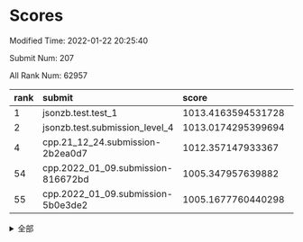 # Scores

Modified Time: 2022-01-22 20:25:40

Submit Num: 207

All Rank Num: 62957

| rank |               submit               |       score        |       sigma        | pk_num |
| :--- | :--------------------------------- | :----------------- | :----------------- | :----- |
| 1    | jsonzb.test.test_1                 | 1013.4163594531728 | 0.8206515123167211 | 1219   |
| 2    | jsonzb.test.submission_level_4     | 1013.0174295399694 | 0.8036201244131903 | 1216   |
| 4    | cpp.21_12_24.submission-2b2ea0d7   | 1012.357147933367  | 0.7586071370565091 | 1218   |
| 54   | cpp.2022_01_09.submission-816672bd | 1005.347957639882  | 0.7301948422474271 | 1214   |
| 55   | cpp.2022_01_09.submission-5b0e3de2 | 1005.1677760440298 | 0.7360197834625652 | 1212   |


<details>
<summary>全部</summary>

| rank |                 submit                 |       score        |       sigma        | pk_num |
| :--- | :------------------------------------- | :----------------- | :----------------- | :----- |
| 1    | jsonzb.test.test_1                     | 1013.4163594531728 | 0.8206515123167211 | 1219   |
| 2    | jsonzb.test.submission_level_4         | 1013.0174295399694 | 0.8036201244131903 | 1216   |
| 3    | gobigger.level_3.submission_level_3_8  | 1012.6357806717108 | 0.7977174942259216 | 1215   |
| 4    | cpp.21_12_24.submission-2b2ea0d7       | 1012.357147933367  | 0.7586071370565091 | 1218   |
| 5    | gobigger.level_3.submission_level_3_40 | 1011.7532292724572 | 0.8040830646421887 | 1222   |
| 6    | gobigger.level_3.submission_level_3_15 | 1011.6241599211328 | 0.7974838241022711 | 1218   |
| 7    | gobigger.level_3.submission_level_3_35 | 1011.200869176934  | 0.7502666801296409 | 1220   |
| 8    | gobigger.level_3.submission_level_3_45 | 1011.1990364975843 | 0.7831044852758091 | 1213   |
| 9    | gobigger.level_3.submission_level_3_24 | 1011.1685873168241 | 0.7786906044847833 | 1215   |
| 10   | gobigger.level_3.submission_level_3_23 | 1011.0947588441953 | 0.7976339079724972 | 1214   |
| 11   | gobigger.level_3.submission_level_3_42 | 1010.889373505169  | 0.7690392084185188 | 1217   |
| 12   | gobigger.level_3.submission_level_3_46 | 1010.773781805273  | 0.7633144626515053 | 1215   |
| 13   | gobigger.level_3.submission_level_3_34 | 1010.768784545034  | 0.7688352198124864 | 1222   |
| 14   | gobigger.level_3.submission_level_3_5  | 1010.712585864277  | 0.7562311910198186 | 1217   |
| 15   | gobigger.level_3.submission_level_3_10 | 1010.6899260926873 | 0.768635888531453  | 1221   |
| 16   | gobigger.level_3.submission_level_3_1  | 1010.366018098062  | 0.768265196135821  | 1216   |
| 17   | gobigger.level_3.submission_level_3_12 | 1010.2682948093812 | 0.7510438835960344 | 1216   |
| 18   | gobigger.level_3.submission_level_3_49 | 1010.2643080875254 | 0.7678859551483493 | 1217   |
| 19   | gobigger.level_3.submission_level_3_29 | 1010.2515530585431 | 0.7595056487214833 | 1213   |
| 20   | gobigger.level_3.submission_level_3_4  | 1010.0441050679209 | 0.7548147922102774 | 1222   |
| 21   | gobigger.level_3.submission_level_3_39 | 1010.0336698022588 | 0.7710890647603037 | 1215   |
| 22   | gobigger.level_3.submission_level_3_32 | 1010.0205973907102 | 0.7634376535146695 | 1211   |
| 23   | gobigger.level_3.submission_level_3_25 | 1009.8286034790764 | 0.7604063657553056 | 1213   |
| 24   | gobigger.level_3.submission_level_3_20 | 1009.8160115755251 | 0.7626822441914135 | 1214   |
| 25   | gobigger.level_3.submission_level_3_0  | 1009.7742434567273 | 0.7634273766136987 | 1213   |
| 26   | gobigger.level_3.submission_level_3_11 | 1009.766481033552  | 0.7551526998000351 | 1214   |
| 27   | gobigger.level_3.submission_level_3_43 | 1009.7415818077209 | 0.7695578154103343 | 1216   |
| 28   | gobigger.level_3.submission_level_3_37 | 1009.7316218266903 | 0.7430256888295236 | 1220   |
| 29   | gobigger.level_3.submission_level_3_33 | 1009.7067740619291 | 0.7368079824601469 | 1212   |
| 30   | gobigger.level_3.submission_level_3_31 | 1009.6043398529981 | 0.7493951196927658 | 1215   |
| 31   | gobigger.level_3.submission_level_3_6  | 1009.5798411054545 | 0.7671943245479943 | 1216   |
| 32   | gobigger.level_3.submission_level_3_2  | 1009.5792048774578 | 0.7654817675610671 | 1218   |
| 33   | gobigger.level_3.submission_level_3_28 | 1009.4279231690568 | 0.7544728022363542 | 1215   |
| 34   | gobigger.level_3.submission_level_3_17 | 1009.3663363446933 | 0.7374204203321028 | 1213   |
| 35   | gobigger.level_3.submission_level_3_22 | 1009.3163137083253 | 0.7424531463310395 | 1218   |
| 36   | gobigger.level_3.submission_level_3_38 | 1009.192467518465  | 0.7599964222431319 | 1213   |
| 37   | gobigger.level_3.submission_level_3_3  | 1009.1203765715388 | 0.7335306607477787 | 1217   |
| 38   | gobigger.level_3.submission_level_3_21 | 1009.0884268530871 | 0.7545475534648807 | 1217   |
| 39   | gobigger.level_3.submission_level_3_9  | 1009.0789636767519 | 0.7681161543829905 | 1216   |
| 40   | gobigger.level_3.submission_level_3_18 | 1009.065067428107  | 0.7581008158591056 | 1223   |
| 41   | gobigger.level_3.submission_level_3_13 | 1008.9328423903371 | 0.7728793936397657 | 1215   |
| 42   | gobigger.level_3.submission_level_3_36 | 1008.8566044940965 | 0.7491798439204898 | 1216   |
| 43   | gobigger.level_3.submission_level_3_14 | 1008.8219706166449 | 0.7526768863395562 | 1216   |
| 44   | gobigger.level_3.submission_level_3_44 | 1008.7939511400095 | 0.7465654925414191 | 1214   |
| 45   | gobigger.level_3.submission_level_3_19 | 1008.7806024948761 | 0.7522330613233047 | 1215   |
| 46   | gobigger.level_3.submission_level_3_26 | 1008.7357866924216 | 0.749665292841039  | 1214   |
| 47   | gobigger.level_3.submission_level_3_16 | 1008.6736847903799 | 0.7474652273172414 | 1218   |
| 48   | gobigger.level_3.submission_level_3_41 | 1008.6098506705999 | 0.7552222173549937 | 1221   |
| 49   | gobigger.level_3.submission_level_3_30 | 1008.6098278956894 | 0.7335499253342261 | 1210   |
| 50   | gobigger.level_3.submission_level_3_48 | 1008.5722308317736 | 0.7452889369800877 | 1211   |
| 51   | gobigger.level_3.submission_level_3_27 | 1008.3532547983638 | 0.7471297316390546 | 1214   |
| 52   | gobigger.level_3.submission_level_3_7  | 1007.8943435070873 | 0.7488473861736143 | 1216   |
| 53   | gobigger.level_3.submission_level_3_47 | 1007.8125542937387 | 0.7523229364008952 | 1215   |
| 54   | cpp.2022_01_09.submission-816672bd     | 1005.347957639882  | 0.7301948422474271 | 1214   |
| 55   | cpp.2022_01_09.submission-5b0e3de2     | 1005.1677760440298 | 0.7360197834625652 | 1212   |
| 56   | gobigger.level_1.submission_level_1_23 | 1004.8686200061006 | 0.7245790262338563 | 1216   |
| 57   | gobigger.level_1.submission_level_1_43 | 1004.4851626283051 | 0.7211084345917557 | 1216   |
| 58   | gobigger.level_1.submission_level_1_12 | 1004.4450403985431 | 0.716708631144537  | 1218   |
| 59   | gobigger.level_1.submission_level_1_39 | 1004.3628846441009 | 0.7149294326587936 | 1220   |
| 60   | gobigger.level_1.submission_level_1_37 | 1004.1934711566648 | 0.7121509068158518 | 1213   |
| 61   | gobigger.level_1.submission_level_1_31 | 1004.1404546853965 | 0.7198861947479959 | 1216   |
| 62   | gobigger.level_1.submission_level_1_27 | 1004.1163444951296 | 0.7130919707419253 | 1216   |
| 63   | gobigger.level_1.submission_level_1_1  | 1004.1068132780961 | 0.7191786157070108 | 1221   |
| 64   | gobigger.level_1.submission_level_1_3  | 1004.0702294476274 | 0.7259963031363129 | 1221   |
| 65   | gobigger.level_1.submission_level_1_25 | 1004.0135991435594 | 0.7204382993061913 | 1218   |
| 66   | gobigger.level_1.submission_level_1_28 | 1003.9324678575041 | 0.7112270012882747 | 1223   |
| 67   | gobigger.level_1.submission_level_1_5  | 1003.869342618929  | 0.7233416190170354 | 1217   |
| 68   | gobigger.level_1.submission_level_1_22 | 1003.7957906947935 | 0.7269053385337123 | 1211   |
| 69   | gobigger.level_1.submission_level_1_19 | 1003.794456919287  | 0.7198809351523445 | 1215   |
| 70   | gobigger.level_1.submission_level_1_17 | 1003.7711091774407 | 0.7234449651488783 | 1220   |
| 71   | gobigger.level_1.submission_level_1_26 | 1003.687237427266  | 0.7212182464768431 | 1219   |
| 72   | gobigger.level_1.submission_level_1_15 | 1003.6598879393592 | 0.7134027354129991 | 1220   |
| 73   | gobigger.level_1.submission_level_1_4  | 1003.6219269754841 | 0.7068764516279009 | 1215   |
| 74   | gobigger.level_1.submission_level_1_45 | 1003.6091198128477 | 0.7061561646859248 | 1216   |
| 75   | gobigger.level_1.submission_level_1_8  | 1003.5766678043028 | 0.7037701251830635 | 1219   |
| 76   | gobigger.level_1.submission_level_1_48 | 1003.543402463756  | 0.7274334711445831 | 1222   |
| 77   | gobigger.level_1.submission_level_1_49 | 1003.5301566283392 | 0.7111308262867031 | 1220   |
| 78   | gobigger.level_1.submission_level_1_14 | 1003.5039932138596 | 0.7232553995996068 | 1215   |
| 79   | gobigger.level_1.submission_level_1_30 | 1003.4798049423748 | 0.7098931706355687 | 1214   |
| 80   | gobigger.level_1.submission_level_1_24 | 1003.4111026324806 | 0.7228601732634615 | 1219   |
| 81   | gobigger.level_1.submission_level_1_20 | 1003.3911193480197 | 0.7091817571833766 | 1215   |
| 82   | gobigger.level_1.submission_level_1_32 | 1003.3602627768946 | 0.7190809646257798 | 1214   |
| 83   | gobigger.level_1.submission_level_1_7  | 1003.2829766133692 | 0.7139788779115309 | 1218   |
| 84   | gobigger.level_1.submission_level_1_44 | 1003.233914699996  | 0.7053476955712816 | 1212   |
| 85   | gobigger.level_1.submission_level_1_41 | 1003.208169856801  | 0.7234240790812771 | 1215   |
| 86   | gobigger.level_1.submission_level_1_38 | 1003.1561436421293 | 0.7271356663157051 | 1212   |
| 87   | gobigger.level_1.submission_level_1_11 | 1003.1493469436822 | 0.711567211087633  | 1219   |
| 88   | gobigger.level_1.submission_level_1_42 | 1003.1355440188119 | 0.7318905524401484 | 1215   |
| 89   | gobigger.level_1.submission_level_1_9  | 1003.1293062521291 | 0.7150145682655901 | 1208   |
| 90   | gobigger.level_1.submission_level_1_2  | 1003.1139294735074 | 0.7207400996618496 | 1217   |
| 91   | gobigger.level_1.submission_level_1_18 | 1003.0992971629828 | 0.7150979395730535 | 1215   |
| 92   | gobigger.level_1.submission_level_1_33 | 1003.0649172100782 | 0.7157627664682107 | 1213   |
| 93   | gobigger.level_1.submission_level_1_35 | 1003.0517371088943 | 0.7109313401019028 | 1219   |
| 94   | gobigger.level_1.submission_level_1_40 | 1002.9069450074006 | 0.7222194081468671 | 1211   |
| 95   | gobigger.level_1.submission_level_1_34 | 1002.878522986536  | 0.7206825092246101 | 1216   |
| 96   | gobigger.level_1.submission_level_1_13 | 1002.77633311544   | 0.7221853575265865 | 1212   |
| 97   | gobigger.level_1.submission_level_1_46 | 1002.7665057365406 | 0.716004429347864  | 1219   |
| 98   | gobigger.level_1.submission_level_1_47 | 1002.6725242629166 | 0.7118076150986524 | 1218   |
| 99   | gobigger.level_1.submission_level_1_36 | 1002.6174839264665 | 0.7142895130003973 | 1213   |
| 100  | gobigger.level_1.submission_level_1_10 | 1002.5466780713764 | 0.7164142594975155 | 1218   |
| 101  | gobigger.level_1.submission_level_1_21 | 1002.4883794528052 | 0.7210062311820208 | 1217   |
| 102  | gobigger.level_1.submission_level_1_16 | 1002.3254365870953 | 0.7082887467053586 | 1218   |
| 103  | gobigger.level_1.submission_level_1_6  | 1002.2584237533863 | 0.7183151648038943 | 1218   |
| 104  | gobigger.level_1.submission_level_1_0  | 1002.1502306961091 | 0.7069244938832151 | 1214   |
| 105  | gobigger.level_1.submission_level_1_29 | 1002.146629219637  | 0.7132567520114762 | 1219   |
| 106  | gobigger.random.submission_random_4    | 997.5289036003356  | 0.7114871712867756 | 1215   |
| 107  | gobigger.random.submission_random_13   | 997.367880318684   | 0.727540592659125  | 1223   |
| 108  | gobigger.random.submission_random_37   | 997.0175526977247  | 0.702210496409246  | 1219   |
| 109  | gobigger.random.submission_random_5    | 996.7609038046166  | 0.707574030607756  | 1214   |
| 110  | gobigger.random.submission_random_2    | 996.7288209887735  | 0.7059726455663972 | 1220   |
| 111  | gobigger.random.submission_random_31   | 996.7287442876809  | 0.7129838484488817 | 1219   |
| 112  | gobigger.random.submission_random_16   | 996.5697960081299  | 0.7048099651956228 | 1215   |
| 113  | gobigger.random.submission_random_30   | 996.4699305926611  | 0.7173317254386721 | 1210   |
| 114  | gobigger.random.submission_random_14   | 996.4433752991105  | 0.7151267767214875 | 1221   |
| 115  | gobigger.random.submission_random_18   | 996.3670754911051  | 0.7024932177776568 | 1212   |
| 116  | gobigger.random.submission_random_36   | 996.2191765720224  | 0.7180167656331007 | 1217   |
| 117  | gobigger.random.submission_random_42   | 996.1550187385454  | 0.7040639439355227 | 1218   |
| 118  | gobigger.random.submission_random_35   | 996.1346114752728  | 0.7115900107455235 | 1219   |
| 119  | gobigger.random.submission_random_7    | 996.0992917413554  | 0.7091611778258984 | 1218   |
| 120  | gobigger.random.submission_random_22   | 996.0846454140685  | 0.6960704555559574 | 1214   |
| 121  | gobigger.random.submission_random_24   | 996.0698709363195  | 0.7329074325535291 | 1221   |
| 122  | gobigger.random.submission_random_48   | 996.0531384788524  | 0.7091235285019831 | 1218   |
| 123  | gobigger.random.submission_random_25   | 996.0333941165937  | 0.7127502359348183 | 1221   |
| 124  | gobigger.random.submission_random_8    | 996.0244979255407  | 0.7125216686008575 | 1216   |
| 125  | gobigger.random.submission_random_17   | 995.9651307908282  | 0.7200910274931499 | 1215   |
| 126  | gobigger.random.submission_random_45   | 995.9341679688486  | 0.7202848147821146 | 1214   |
| 127  | gobigger.random.submission_random_26   | 995.9295477563488  | 0.710678437947494  | 1218   |
| 128  | gobigger.random.submission_random_1    | 995.8592219626804  | 0.7171424018021811 | 1215   |
| 129  | gobigger.random.submission_random_44   | 995.8562472862557  | 0.7057326596430465 | 1218   |
| 130  | gobigger.random.submission_random_29   | 995.8182951942822  | 0.7146705493255661 | 1216   |
| 131  | gobigger.random.submission_random_39   | 995.8050504658142  | 0.7040335771643985 | 1222   |
| 132  | gobigger.random.submission_random_12   | 995.7496675495108  | 0.715933473578087  | 1216   |
| 133  | gobigger.random.submission_random_20   | 995.7247107332811  | 0.7109185195811845 | 1209   |
| 134  | gobigger.random.submission_random_47   | 995.6850484506375  | 0.6999966764817119 | 1217   |
| 135  | gobigger.random.submission_random_41   | 995.6668785444226  | 0.708990599039329  | 1219   |
| 136  | gobigger.random.submission_random_15   | 995.6514142745998  | 0.7282547324020903 | 1214   |
| 137  | gobigger.random.submission_random_3    | 995.5351413094133  | 0.7117243994347541 | 1214   |
| 138  | gobigger.random.submission_random_34   | 995.5150597729215  | 0.7150702355843012 | 1219   |
| 139  | gobigger.random.submission_random_33   | 995.5019411275786  | 0.7053481999535742 | 1212   |
| 140  | gobigger.random.submission_random_27   | 995.4988537915665  | 0.7085619504392588 | 1216   |
| 141  | gobigger.random.submission_random_21   | 995.464341963218   | 0.7085064336328196 | 1222   |
| 142  | gobigger.random.submission_random_32   | 995.4057761458764  | 0.7103108224880261 | 1212   |
| 143  | gobigger.random.submission_random_43   | 995.2465068631647  | 0.7148578538390312 | 1219   |
| 144  | gobigger.random.submission_random_23   | 995.2186716684404  | 0.7166249935086864 | 1215   |
| 145  | gobigger.random.submission_random_11   | 995.1787497856003  | 0.7141459913822426 | 1215   |
| 146  | gobigger.random.submission_random_0    | 995.1738589852303  | 0.7181520789319049 | 1217   |
| 147  | gobigger.random.submission_random_10   | 995.1123260871785  | 0.7200811189195501 | 1218   |
| 148  | gobigger.random.submission_random_38   | 995.0524418043884  | 0.7178771897335553 | 1219   |
| 149  | gobigger.random.submission_random_6    | 995.0515401658081  | 0.7093861439958841 | 1217   |
| 150  | gobigger.random.submission_random_28   | 995.0319076757764  | 0.7098713518324603 | 1220   |
| 151  | gobigger.random.submission_random_49   | 995.0309699813893  | 0.7075555578507424 | 1219   |
| 152  | gobigger.random.submission_random_40   | 995.0037333097727  | 0.7149073252454532 | 1214   |
| 153  | gobigger.random.submission_random_46   | 994.8615804674366  | 0.7110425313098542 | 1211   |
| 154  | gobigger.random.submission_random_19   | 994.7218807570779  | 0.7151021603409952 | 1222   |
| 155  | gobigger.random.submission_random_9    | 994.0395622973691  | 0.7164108369490505 | 1217   |
| 156  | gobigger.level_2.submission_level_2_25 | 993.4313275461126  | 0.7187882224972627 | 1216   |
| 157  | gobigger.level_2.submission_level_2_42 | 993.2319705271756  | 0.7547055193528701 | 1218   |
| 158  | gobigger.level_2.submission_level_2_45 | 993.229608815203   | 0.7351005494170118 | 1218   |
| 159  | gobigger.level_2.submission_level_2_6  | 993.2105829918738  | 0.7342361667167977 | 1216   |
| 160  | gobigger.level_2.submission_level_2_26 | 993.2070194337435  | 0.7336114283128929 | 1219   |
| 161  | gobigger.level_2.submission_level_2_20 | 993.1053429146841  | 0.723505276462873  | 1218   |
| 162  | gobigger.level_2.submission_level_2_44 | 993.0535515776811  | 0.7418800363100015 | 1222   |
| 163  | gobigger.level_2.submission_level_2_14 | 992.9668439711365  | 0.7303097377022681 | 1218   |
| 164  | gobigger.level_2.submission_level_2_7  | 992.9577838189293  | 0.7274666083559531 | 1213   |
| 165  | gobigger.level_2.submission_level_2_40 | 992.9387115213896  | 0.7290898612921348 | 1212   |
| 166  | gobigger.level_2.submission_level_2_49 | 992.8331536565172  | 0.7365318232658076 | 1217   |
| 167  | gobigger.level_2.submission_level_2_24 | 992.7891365605456  | 0.7456902940434037 | 1225   |
| 168  | gobigger.level_2.submission_level_2_4  | 992.7866253157202  | 0.7387995807712591 | 1215   |
| 169  | gobigger.level_2.submission_level_2_48 | 992.6078959064306  | 0.7318704213498918 | 1213   |
| 170  | gobigger.level_2.submission_level_2_32 | 992.5865590022712  | 0.7308917991521454 | 1221   |
| 171  | gobigger.level_2.submission_level_2_46 | 992.4503442611687  | 0.7299403265552005 | 1220   |
| 172  | gobigger.level_2.submission_level_2_43 | 992.3982068545529  | 0.7382158204204492 | 1215   |
| 173  | gobigger.level_2.submission_level_2_5  | 992.3526308324159  | 0.71853179008188   | 1219   |
| 174  | gobigger.level_2.submission_level_2_31 | 992.2895415828251  | 0.7625011803451135 | 1221   |
| 175  | gobigger.level_2.submission_level_2_18 | 992.2711633771078  | 0.7341063727263015 | 1217   |
| 176  | gobigger.level_2.submission_level_2_39 | 992.2081046690511  | 0.7641406833539182 | 1217   |
| 177  | gobigger.level_2.submission_level_2_10 | 992.1774688386987  | 0.721791770240388  | 1215   |
| 178  | gobigger.level_2.submission_level_2_12 | 992.1468698180786  | 0.7409237410554941 | 1219   |
| 179  | gobigger.level_2.submission_level_2_3  | 992.1348986955503  | 0.7392963886839488 | 1219   |
| 180  | gobigger.level_2.submission_level_2_0  | 991.9053625758246  | 0.741857041049965  | 1217   |
| 181  | gobigger.level_2.submission_level_2_9  | 991.868660619652   | 0.7350579065580073 | 1218   |
| 182  | gobigger.level_2.submission_level_2_30 | 991.8668310273457  | 0.7370434905580069 | 1217   |
| 183  | gobigger.level_2.submission_level_2_2  | 991.8658213857308  | 0.7622094815946301 | 1214   |
| 184  | gobigger.level_2.submission_level_2_41 | 991.7816203074024  | 0.7339154543225271 | 1222   |
| 185  | gobigger.level_2.submission_level_2_36 | 991.7491747127874  | 0.7472925682976501 | 1216   |
| 186  | gobigger.level_2.submission_level_2_23 | 991.7403513918163  | 0.7464477413764004 | 1211   |
| 187  | gobigger.level_2.submission_level_2_11 | 991.7386755627836  | 0.7405769220780687 | 1216   |
| 188  | gobigger.level_2.submission_level_2_29 | 991.7300238814203  | 0.7427504546148816 | 1217   |
| 189  | gobigger.level_2.submission_level_2_22 | 991.7130545408951  | 0.7580594878728335 | 1219   |
| 190  | gobigger.level_2.submission_level_2_21 | 991.6559857753568  | 0.7447014380516793 | 1219   |
| 191  | gobigger.level_2.submission_level_2_27 | 991.608917400494   | 0.7519055184580522 | 1218   |
| 192  | gobigger.level_2.submission_level_2_13 | 991.55817991031    | 0.7452135729096099 | 1221   |
| 193  | gobigger.level_2.submission_level_2_35 | 991.547467126062   | 0.7416627619966448 | 1215   |
| 194  | gobigger.level_2.submission_level_2_16 | 991.5234469268241  | 0.7541467819433761 | 1220   |
| 195  | gobigger.level_2.submission_level_2_17 | 991.4607092253275  | 0.7454633638092668 | 1215   |
| 196  | gobigger.level_2.submission_level_2_34 | 991.3882741170164  | 0.7387008442832005 | 1218   |
| 197  | gobigger.level_2.submission_level_2_47 | 991.341771690372   | 0.7429383593251364 | 1219   |
| 198  | gobigger.level_2.submission_level_2_33 | 991.2976314789888  | 0.7539772675286385 | 1221   |
| 199  | gobigger.level_2.submission_level_2_37 | 991.2899517930963  | 0.7682975444249521 | 1214   |
| 200  | gobigger.level_2.submission_level_2_38 | 990.9172003633691  | 0.7505693925634047 | 1216   |
| 201  | gobigger.level_2.submission_level_2_1  | 990.7915099967006  | 0.7680571030595517 | 1212   |
| 202  | gobigger.level_2.submission_level_2_19 | 990.7548934431406  | 0.756955691035549  | 1220   |
| 203  | gobigger.level_2.submission_level_2_15 | 990.7487848552696  | 0.7739786454786811 | 1214   |
| 204  | gobigger.level_2.submission_level_2_28 | 990.5079862905909  | 0.758825229328818  | 1218   |
| 205  | gobigger.level_2.submission_level_2_8  | 990.2564619635097  | 0.771135335717674  | 1216   |
| 206  | gobigger.none.submission_none_0        | 976.5230427197877  | 1.2720319761259453 | 1212   |
| 207  | gobigger.none.submission_none_1        | 976.4567468043574  | 1.368146064772278  | 1211   |

</details>